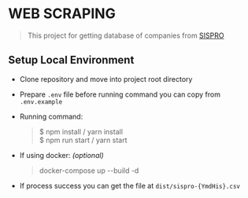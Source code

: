 # WEB SCRAPING

> This project for getting database of companies from [SISPRO](http://sispro.co.id)

## Setup Local Environment

- Clone repository and move into project root directory
- Prepare `.env` file before running command you can copy from `.env.example`
- Running command:
  > $ npm install / yarn install\
  > $ npm run start / yarn start

- If using docker: _(optional)_
  > docker-compose up --build -d

- If process success you can get the file at `dist/sispro-{YmdHis}.csv`